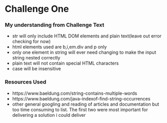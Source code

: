 
<h1>Challenge One</h1>

<h3>My understanding from Challenge Text</h3>

<ul>
<li>str will only include HTML DOM elements and plain text(leave out error checking for now)</li>
<li>html elements used are b,i,em.div and p only</li>
<li>only one element in string will ever need changing to make the input string nested correctly</li>
<li>plain text will not contain special HTML characters</li>
<li>case will be insensitive</li>
</ul>


<h3>Resources Used</h3>
<ul>
<li>https://www.baeldung.com/string-contains-multiple-words</li>
<li>https://www.baeldung.com/java-indexof-find-string-occurrences</li>
<li>other general googling and reading of articles and documentation but too time consuming to list. The first two were most important for delivering a solution i could deliver </li>
</ul>